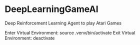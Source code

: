 # DeepLearningGameAI
Deep Reinforcement Learning Agent to play Atari Games

Enter Virtual Environment: source .venv/bin/activate
Exit Virtual Environment: deactivate